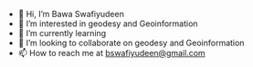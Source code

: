 - 👋 Hi, I’m Bawa Swafiyudeen
- 👀 I’m interested in geodesy and Geoinformation
- 🌱 I’m currently learning
- 💞️ I’m looking to collaborate on geodesy and Geoinformation 
- 📫 How to reach me at bswafiyudeen@gmail.com

<!---
Bawa Swafiyudeen is a Geodesy and Geoinformation special ✨ repository because its `README.md` (this file) appears on your GitHub profile.
You can click the Preview link to take a look at your changes.
--->
